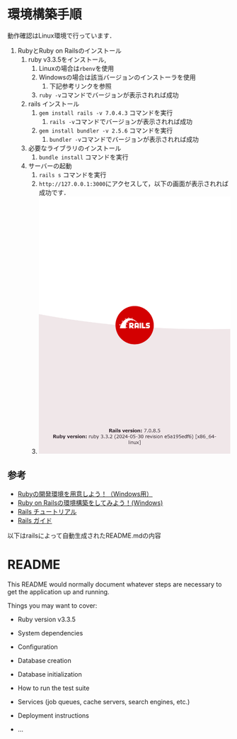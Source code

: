 # 環境構築手順
動作確認はLinux環境で行っています．

1. RubyとRuby on Railsのインストール
   1. ruby v3.3.5をインストール,
      1. Linuxの場合は`rbenv`を使用
      2. Windowsの場合は該当バージョンのインストーラを使用
         1. 下記参考リンクを参照
      3. `ruby -v`コマンドでバージョンが表示されれば成功 
   2. rails インストール
      1. `gem install rails -v 7.0.4.3` コマンドを実行
         1. `rails -v`コマンドでバージョンが表示されれば成功
      2. `gem install bundler -v 2.5.6` コマンドを実行
         1. `bundler -v`コマンドでバージョンが表示されれば成功
   3. 必要なライブラリのインストール
      1. `bundle install` コマンドを実行
   4. サーバーの起動
      1. `rails s` コマンドを実行
      2. `http://127.0.0.1:3000`にアクセスして，以下の画面が表示されれば成功です．
      3. ![alt text](image.png)

## 参考
- [Rubyの開発環境を用意しよう！（Windows用）](https://prog-8.com/docs/ruby-env-win)
- [Ruby on Railsの環境構築をしてみよう！(Windows)](https://prog-8.com/docs/rails-env-win)
- [Rails チュートリアル](https://railstutorial.jp/chapters/beginning?version=7.0#sec-installing_rails)
- [Rails ガイド](https://railsguides.jp/api_app.html)

以下はrailsによって自動生成されたREADME.mdの内容
# README

This README would normally document whatever steps are necessary to get the
application up and running.

Things you may want to cover:

* Ruby version
v3.3.5
* System dependencies

* Configuration

* Database creation

* Database initialization

* How to run the test suite

* Services (job queues, cache servers, search engines, etc.)

* Deployment instructions

* ...
